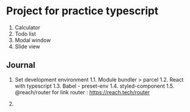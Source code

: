 <!-- @format -->

# Project for practice typescript

1. Calculator
2. Todo list
3. Modal window
4. Slide view

## Journal

1. Set development environment
   1.1. Module bundler > parcel
   1.2. React with typescript
   1.3. Babel - preset-env
   1.4. styled-component
   1.5. @reach/router for link router : https://reach.tech/router

2.
